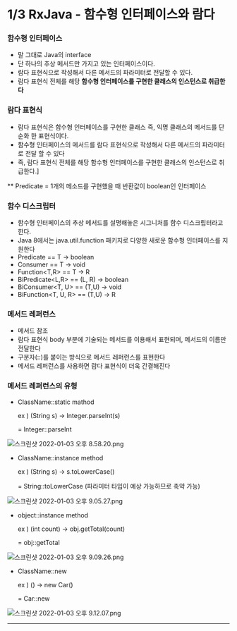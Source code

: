 # 1/3 RxJava - 함수형 인터페이스와 람다

### 함수형 인터페이스

- 말 그대로 Java의 interface
- 단 하나의 추상 메서드만 가지고 있는 인터페이스이다.
- 람다 표현식으로 작성해서 다른 메서드의 파라미터로 전달할 수 있다.
- 람다 표현식 전체를 해당 **함수형 인터페이스를 구현한 클래스의 인스턴스로 취급한다**

### 람다 표현식

- 람다 표현식은 함수형 인터페이스를 구현한 클래스 즉, 익명 클래스의 메서드를 단순화 한 표현식이다.
- 함수형 인터페이스의 메서드를 람다 표현식으로 작성해서 다른 메서드의 파라미터로 전달 할 수 있다
- 즉, 람다 표현식 전체를 해당 함수형 인터페이스를 구현한 클래스의 인스턴스로 취급한다.]

** Predicate = 1개의 메소드를 구현했을 때 반환값이 boolean인 인터페이스

### 함수 디스크립터

- 함수형 인터페이스의 추상 메서드를 설명해놓은 시그니처를 함수 디스크립터라고 한다.
- Java 8에서는 java.util.function 패키지로 다양한 새로운 함수형 인터페이스를 지원한다
- Predicate<t> == T → boolean
- Consumer<t> == T → void
- Function<T,R> == T → R
- BiPredicate<L,R> == (L, R) → boolean
- BiConsumer<T, U> == (T,U) → void
- BiFunction<T, U, R> == (T,U) → R

### 메서드 레퍼런스

- 메서드 참조
- 람다 표현식 body 부분에 기술되는 메서드를 이용해서 표현되며, 메서드의 이름만 전달한다
- 구분자(::)를 붙이는 방식으로 메서드 레퍼런스를 표현한다
- 메서드 레퍼런스를 사용하면 람다 표현식이 더욱 간결해진다

### 메서드 레퍼런스의 유형

- ClassName::static mathod
    
    ex ) (String s) → Integer.parseInt(s)
    
    = Integer::parseInt
    

![스크린샷 2022-01-03 오후 8.58.20.png](1%203%20RxJava%20-%20%E1%84%92%E1%85%A1%E1%86%B7%E1%84%89%E1%85%AE%E1%84%92%E1%85%A7%E1%86%BC%20%E1%84%8B%E1%85%B5%E1%86%AB%E1%84%90%E1%85%A5%E1%84%91%E1%85%A6%E1%84%8B%E1%85%B5%E1%84%89%E1%85%B3%E1%84%8B%E1%85%AA%20%E1%84%85%E1%85%A1%E1%86%B7%E1%84%83%E1%85%A1%2046c89e3a0a0447ecac754143ed021bbc/%E1%84%89%E1%85%B3%E1%84%8F%E1%85%B3%E1%84%85%E1%85%B5%E1%86%AB%E1%84%89%E1%85%A3%E1%86%BA_2022-01-03_%E1%84%8B%E1%85%A9%E1%84%92%E1%85%AE_8.58.20.png)

- ClassName::instance method
    
    ex ) (String s) → s.toLowerCase()
    
    = String::toLowerCase (파라미터 타입이 예상 가능하므로 축약 가능)
    

![스크린샷 2022-01-03 오후 9.05.27.png](1%203%20RxJava%20-%20%E1%84%92%E1%85%A1%E1%86%B7%E1%84%89%E1%85%AE%E1%84%92%E1%85%A7%E1%86%BC%20%E1%84%8B%E1%85%B5%E1%86%AB%E1%84%90%E1%85%A5%E1%84%91%E1%85%A6%E1%84%8B%E1%85%B5%E1%84%89%E1%85%B3%E1%84%8B%E1%85%AA%20%E1%84%85%E1%85%A1%E1%86%B7%E1%84%83%E1%85%A1%2046c89e3a0a0447ecac754143ed021bbc/%E1%84%89%E1%85%B3%E1%84%8F%E1%85%B3%E1%84%85%E1%85%B5%E1%86%AB%E1%84%89%E1%85%A3%E1%86%BA_2022-01-03_%E1%84%8B%E1%85%A9%E1%84%92%E1%85%AE_9.05.27.png)

- object::instance method
    
    ex ) (int count) → obj.getTotal(count)
    
    = obj::getTotal
    

![스크린샷 2022-01-03 오후 9.09.26.png](1%203%20RxJava%20-%20%E1%84%92%E1%85%A1%E1%86%B7%E1%84%89%E1%85%AE%E1%84%92%E1%85%A7%E1%86%BC%20%E1%84%8B%E1%85%B5%E1%86%AB%E1%84%90%E1%85%A5%E1%84%91%E1%85%A6%E1%84%8B%E1%85%B5%E1%84%89%E1%85%B3%E1%84%8B%E1%85%AA%20%E1%84%85%E1%85%A1%E1%86%B7%E1%84%83%E1%85%A1%2046c89e3a0a0447ecac754143ed021bbc/%E1%84%89%E1%85%B3%E1%84%8F%E1%85%B3%E1%84%85%E1%85%B5%E1%86%AB%E1%84%89%E1%85%A3%E1%86%BA_2022-01-03_%E1%84%8B%E1%85%A9%E1%84%92%E1%85%AE_9.09.26.png)

- ClassName::new
    
    ex ) () → new Car()
    
    = Car::new
    

![스크린샷 2022-01-03 오후 9.12.07.png](1%203%20RxJava%20-%20%E1%84%92%E1%85%A1%E1%86%B7%E1%84%89%E1%85%AE%E1%84%92%E1%85%A7%E1%86%BC%20%E1%84%8B%E1%85%B5%E1%86%AB%E1%84%90%E1%85%A5%E1%84%91%E1%85%A6%E1%84%8B%E1%85%B5%E1%84%89%E1%85%B3%E1%84%8B%E1%85%AA%20%E1%84%85%E1%85%A1%E1%86%B7%E1%84%83%E1%85%A1%2046c89e3a0a0447ecac754143ed021bbc/%E1%84%89%E1%85%B3%E1%84%8F%E1%85%B3%E1%84%85%E1%85%B5%E1%86%AB%E1%84%89%E1%85%A3%E1%86%BA_2022-01-03_%E1%84%8B%E1%85%A9%E1%84%92%E1%85%AE_9.12.07.png)

---